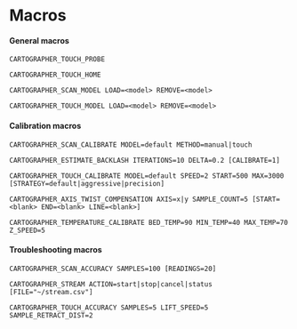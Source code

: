 # Macros

#### General macros

```
CARTOGRAPHER_TOUCH_PROBE
```

```
CARTOGRAPHER_TOUCH_HOME
```

```
CARTOGRAPHER_SCAN_MODEL LOAD=<model> REMOVE=<model>
```

```
CARTOGRAPHER_TOUCH_MODEL LOAD=<model> REMOVE=<model>
```

#### Calibration macros

```
CARTOGRAPHER_SCAN_CALIBRATE MODEL=default METHOD=manual|touch
```

```
CARTOGRAPHER_ESTIMATE_BACKLASH ITERATIONS=10 DELTA=0.2 [CALIBRATE=1]
```

```
CARTOGRAPHER_TOUCH_CALIBRATE MODEL=default SPEED=2 START=500 MAX=3000 [STRATEGY=default|aggressive|precision]
```

```
CARTOGRAPHER_AXIS_TWIST_COMPENSATION AXIS=x|y SAMPLE_COUNT=5 [START=<blank> END=<blank> LINE=<blank>]
```

```
CARTOGRAPHER_TEMPERATURE_CALIBRATE BED_TEMP=90 MIN_TEMP=40 MAX_TEMP=70 Z_SPEED=5
```

#### Troubleshooting macros

```
CARTOGRAPHER_SCAN_ACCURACY SAMPLES=100 [READINGS=20]
```

```
CARTOGRAPHER_STREAM ACTION=start|stop|cancel|status [FILE="~/stream.csv"]
```

```
CARTOGRAPHER_TOUCH_ACCURACY SAMPLES=5 LIFT_SPEED=5 SAMPLE_RETRACT_DIST=2
```
